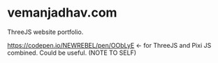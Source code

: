 # vemanjadhav.com
ThreeJS website portfolio.

https://codepen.io/NEWREBEL/pen/OObLyE <- for ThreeJS and Pixi JS combined. Could be useful. (NOTE TO SELF)
